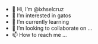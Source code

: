- 👋 Hi, I’m @ixhselcruz
- 👀 I’m interested in gatos
- 🌱 I’m currently learning 
- 💞️ I’m looking to collaborate on ...
- 📫 How to reach me ...

<!---
ixhselcruz/ixhselcruz is a ✨ special ✨ repository because its `README.md` (this file) appears on your GitHub profile.
You can click the Preview link to take a look at your changes.
--->
